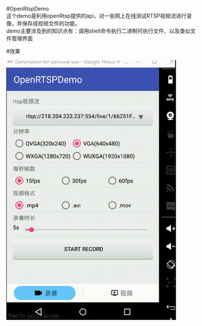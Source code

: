 #OpenRtspDemo  
这个demo是利用openRtsp提供的api，对一些网上在线测试RTSP视频流进行录像，并保存成视频文件的功能。  
demo主要涉及到的知识点有：调用shell命令执行二进制可执行文件、以及类似文件管理界面  

#效果  

![](./picture/20160903_154915.gif)